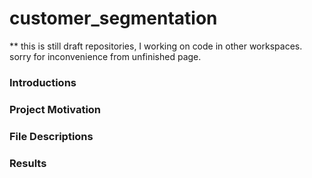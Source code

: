 # customer_segmentation

** this is still draft repositories, I working on code in other workspaces.
sorry for inconvenience from unfinished page.

### Introductions

### Project Motivation

### File Descriptions

### Results
